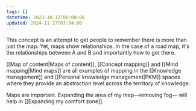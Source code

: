 ```yaml
---
tags: []
datetime: 2023-10-12T00:00:00
updated: 2024-11-27T07:34:00
---
```

This concept is an attempt to get people to remember there is more than just the map. Yet, maps show relationships. In the case of a road map, it's the relationships between A and B and importantly how to get there. 

[[Map of content|Maps of content]], [[Concept mapping]] and [[Mind mapping|Mind maps]] are all examples of mapping in the [[Knowledge management]] and [[Personal knowledge management|PKM]] spaces where they provide an abstraction level across the territory of knowledge. 

Maps are important. Expanding the area of my map—removing fog— will help in [[Expanding my comfort zone]].